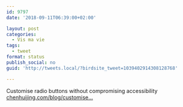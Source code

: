 ```yaml
---
id: 9797
date: '2018-09-11T06:39:00+02:00'

layout: post
categories:
  - Vis ma vie
tags:
  - tweet
format: status
publish_social: no
guid: 'http://tweets.local/?birdsite_tweet=1039402914308128768'

---
```


Customise radio buttons without compromising accessibility [chenhuijing.com/blog/customise…](https://www.chenhuijing.com/blog/customise-radios-without-compromising-accessibility/)